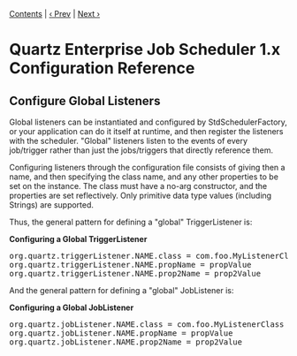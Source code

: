 <div class="secNavPanel"><a href=".">Contents</a> | <a href="ConfigThreadPool">&lsaquo;&nbsp;Prev</a> | <a href="ConfigPlugins">Next&nbsp;&rsaquo;</a></div>





# Quartz Enterprise Job Scheduler 1.x Configuration Reference

## Configure Global Listeners

Global listeners can be instantiated and configured by StdSchedulerFactory, or your application can do it itself
at runtime, and then register the listeners with the scheduler. "Global" listeners listen to the events of every
job/trigger rather than just the jobs/triggers that directly reference them.

Configuring listeners through the configuration file consists of giving then a name, and then specifying the
class name, and any other properties to be set on the instance. The class must have a no-arg constructor, and the
properties are set reflectively. Only primitive data type values (including Strings) are supported.


Thus, the general pattern for defining a "global" TriggerListener is:

**Configuring a Global TriggerListener**

<pre>
org.quartz.triggerListener.NAME.class = com.foo.MyListenerClass
org.quartz.triggerListener.NAME.propName = propValue
org.quartz.triggerListener.NAME.prop2Name = prop2Value
</pre>


And the general pattern for defining a "global" JobListener is:

**Configuring a Global JobListener**

<pre>
org.quartz.jobListener.NAME.class = com.foo.MyListenerClass
org.quartz.jobListener.NAME.propName = propValue
org.quartz.jobListener.NAME.prop2Name = prop2Value
</pre>





